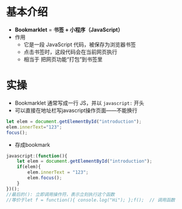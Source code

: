 # 基本介绍

- **Bookmarklet** = **书签 + 小程序（JavaScript）**
- 作用
  - 它是一段 JavaScript 代码，被保存为浏览器书签
  - 点击书签时，这段代码会在当前网页执行
  - 相当于 把网页功能“打包”到书签里

# 实操

- Bookmarklet 通常写成一行 JS，并以 `javascript:` 开头
- 可以直接在地址栏写javascript操作页面——不能换行

```javascript
let elem = document.getElementById("introduction");
elem.innerText="123"; 
focus();
```

- 存成bookmark

```javascript
javascript:(function(){
    let elem = document.getElementById("introduction");
    if(elem){
        elem.innerText = "123";
        elem.focus();
    }
})();
//最后的(): 立即调用操作符，表示立刻执行这个函数
//等价于let f = function(){ console.log("Hi"); };f();  // 调用函数
```

